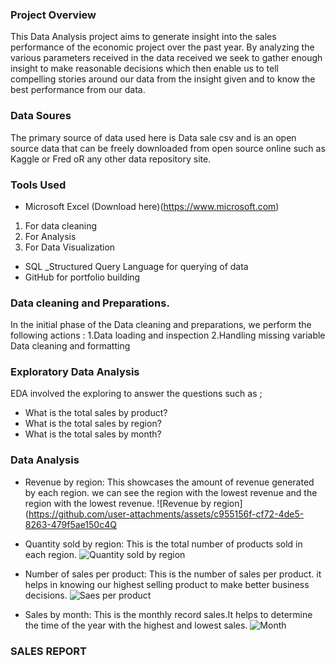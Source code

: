 ### Project Overview
This Data Analysis project aims to generate insight into the sales performance of the economic project over the past year. By analyzing the various parameters received in the data received we seek to gather enough insight to make reasonable decisions which then enable us to tell compelling stories around our data from the insight given and to know the best performance from our data.

### Data Soures
The primary source of data used here is Data sale csv and is an open source data that can be freely downloaded from open source online such as Kaggle or Fred oR any other data repository site.

### Tools Used

- Microsoft Excel (Download here)(https://www.microsoft.com)
1. For data cleaning
2. For Analysis
3. For Data Visualization
- SQL _Structured Query Language for querying of data
- GitHub for portfolio building

### Data cleaning and Preparations. 
In the initial phase of the Data cleaning and preparations, we perform the following actions :
1.Data loading and inspection
2.Handling missing variable
Data cleaning and formatting

### Exploratory Data Analysis
EDA involved the exploring to answer the questions such as ;
- What is the total sales by product?
- What is the total sales by region?
- What is the total sales by month?

### Data Analysis
- Revenue by region:
This showcases the amount of revenue generated by each region. we can see the region with the lowest revenue and the region with the lowest revenue.
![Revenue by region](https://github.com/user-attachments/assets/c955156f-cf72-4de5-8263-479f5ae150c4Q

- Quantity sold by region:
  This is the total number of products sold in each region.
![Quantity sold by  region](https://github.com/user-attachments/assets/960ced9b-934b-4497-9449-9dae4b2aedf0)

- Number of sales per product:
  This is the number of sales per product. it helps in knowing our highest selling product to make better business decisions. 
![Saes per product](https://github.com/user-attachments/assets/e10f0aa7-4501-4699-961a-011c744c61c1)

- Sales by month:
This is the monthly record sales.It helps to determine the time of the year with the highest and lowest sales.
![Month](https://github.com/user-attachments/assets/39963a5c-0ef3-41e6-a3b9-50c728bbb8c2)

### SALES REPORT

